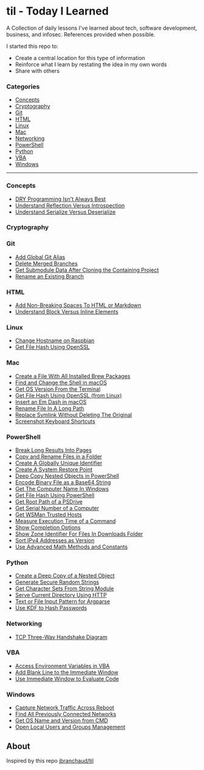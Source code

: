 # til - Today I Learned

A Collection of daily lessons I've learned about tech, software development, business, and infosec.
References provided when possible.

I started this repo to:

+ Create a central location for this type of information
+ Reinforce what I learn by restating the idea in my own words
+ Share with others

### Categories

+ [Concepts](#concepts)
+ [Cryptography](#cryptography)
+ [Git](#git)
+ [HTML](#html)
+ [Linux](#linux)
+ [Mac](#mac)
+ [Networking](#networking)
+ [PowerShell](#powershell)
+ [Python](#python)
+ [VBA](#vba)
+ [Windows](#windows)

---

### Concepts

+ [DRY Programming Isn't Always Best](concepts/dry-programming-isnt-always-best.md)
+ [Understand Reflection Versus Introspection](concepts/understand-reflection-versus-introspection.md)
+ [Understand Serialize Versus Deserialize](concepts/understand-serialize-versus-deserialize.md)

### Cryptography

### Git

+ [Add Global Git Alias](git/add-global-git-alias.md)
+ [Delete Merged Branches](git/delete-merged-branches.md)
+ [Get Submodule Data After Cloning the Containing Project](git/get-submodule-data-after-cloning-containing-project.md)
+ [Rename an Existing Branch](git/rename-existing-branch.md)

### HTML

+ [Add Non-Breaking Spaces To HTML or Markdown](html/add-non-breaking-spaces-to-html.md)
+ [Understand Block Versus Inline Elements](html/understand-block-versus-inline-html-elements.md)

### Linux

+ [Change Hostname on Raspbian](linux/change-hostname-on-raspbian.md)
+ [Get File Hash Using OpenSSL](linux/get-file-hash-using-openssl.md)

### Mac

+ [Create a File With All Installed Brew Packages](mac/create-file-with-all-installed-brew-packages.md)
+ [Find and Change the Shell in macOS](mac/find-and-change-shell-in-macOS.md)
+ [Get OS Version From the Terminal](mac/get-os-version-from-terminal.md)
+ [Get File Hash Using OpenSSL (from Linux)](linux/get-file-hash-using-openssl.md)
+ [Insert an Em Dash in macOS](mac/insert-em-dash-in-macos.md)
+ [Rename File In A Long Path](mac/rename-file-in-long-path.md)
+ [Replace Symlink Without Deleting The Original](mac/replace-symlink-without-deleting-original-first.md)
+ [Screenshot Keyboard Shortcuts](mac/screenshot-app-keyboard-shortcuts.md)

### PowerShell

+ [Break Long Results Into Pages](powershell/break-long-results-into-pages.md)
+ [Copy and Rename Files in a Folder](powershell/copy-and-rename-files-in-folder.md)
+ [Create A Globally Unique Identifier](powershell/create-globally-unique-identifiers.md)
+ [Create A System Restore Point](powershell/create-system-restore-point.md)
+ [Deep Copy Nested Objects in PowerShell](powershell/deep-copy-object-in-powershell.md)
+ [Encode Binary File as a Base64 String](powershell/encode-binary-as-base64.md)
+ [Get The Computer Name In Windows](powershell/get-computer-name.md)
+ [Get File Hash Using PowerShell](powershell/get-file-hash-using-powershell.md)
+ [Get Root Path of a PSDrive](powershell/get-root-path-of-psdrive.md)
+ [Get Serial Number of a Computer](powershell/get-serial-number-of-computer.md)
+ [Get WSMan Trusted Hosts](powershell/get-wsman-trusted-hosts.md)
+ [Measure Execution Time of a Command](powershell/measure-execution-time-of-a-command.md)
+ [Show Completion Options](powershell/show-completion-options.md)
+ [Show Zone Identifier For Files In Downloads Folder](powershell/show-zone-identifier-for-all-files-in-downloads-folder.md)
+ [Sort IPv4 Addresses as Version](powershell/sort-ipv4-address-as-version.md)
+ [Use Advanced Math Methods and Constants](powershell/use-math-library-methods.md)

### Python

+ [Create a Deep Copy of a Nested Object](python/deep-copy-nested-object.md)
+ [Generate Secure Random Strings](python/generate-crypto-safe-random-numbers.md)
+ [Get Character Sets From String Module](python/get-character-sets-from-string-module.md)
+ [Serve Current Directory Using HTTP](python/serve-current-directory-using-http.md)
+ [Text or File Input Pattern for Argparse](python/text-or-file-input-pattern-for-argparse.md)
+ [Use KDF to Hash Passwords](python/use-kdf-to-hash-passwords.md)

### Networking

+ [TCP Three-Way Handshake Diagram](networking/tcp-three-way-handshake.md)

### VBA

+ [Access Environment Variables in VBA](vba/access-environment-variables-in-vba.md)
+ [Add Blank Line to the Immediate Window](vba/add-blank-line-to-immediate-window.md)
+ [Use Immediate Window to Evaluate Code](vba/use-immediate-window-to-evaluate-code.md)

### Windows

+ [Capture Network Traffic Across Reboot](windows/capture-network-traffic-across-reboot.md)
+ [Find All Previously Connected Networks](windows/find-all-previously-connected-networks.md)
+ [Get OS Name and Version from CMD](windows/get-os-name-and-version-from-cmd.md)
+ [Open Local Users and Groups Management](windows/open-local-users-and-groups-msc.md)

## About

Inspired by this repo [jbranchaud/til](https://github.com/jbranchaud/til)

